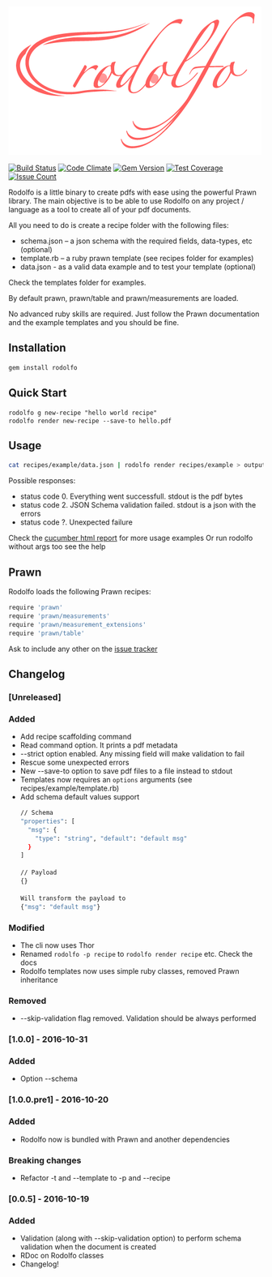 ![Rodolfo Logo](assets/rodolfo-logo.png)

[![Build Status](https://travis-ci.org/initios/rodolfo.svg?branch=master)](https://travis-ci.org/initios/rodolfo)
[![Code Climate](https://codeclimate.com/github/initios/rodolfo/badges/gpa.svg)](https://codeclimate.com/github/initios/rodolfo)
[![Gem Version](https://badge.fury.io/rb/rodolfo.svg)](https://badge.fury.io/rb/Rodolfo)
[![Test Coverage](https://codeclimate.com/github/initios/rodolfo/badges/coverage.svg)](https://codeclimate.com/github/initios/rodolfo/coverage)
[![Issue Count](https://codeclimate.com/github/initios/rodolfo/badges/issue_count.svg)](https://codeclimate.com/github/initios/rodolfo)

Rodolfo is a little binary to create pdfs with ease using the powerful Prawn library.
The main objective is to be able to use Rodolfo on any project / language as a tool
to create all of your pdf documents.

All you need to do is create a recipe folder with the following files:

  - schema.json – a json schema with the required fields, data-types, etc (optional)
  - template.rb – a ruby prawn template (see recipes folder for examples)
  - data.json - as a valid data example and to test your template (optional)

Check the templates folder for examples.

By default prawn, prawn/table and prawn/measurements are loaded.

No advanced ruby skills are required.
Just follow the Prawn documentation and the example templates and you should be fine.

## Installation

```bash
gem install rodolfo
```

## Quick Start

```
rodolfo g new-recipe "hello world recipe"
rodolfo render new-recipe --save-to hello.pdf
```

## Usage

```bash
cat recipes/example/data.json | rodolfo render recipes/example > output.pdf
```

Possible responses:
- status code 0. Everything went successfull. stdout is the pdf bytes
- status code 2. JSON Schema validation failed. stdout is a json with the errors
- status code ?. Unexpected failure

Check the [cucumber html report](https://cdn.rawgit.com/initios/rodolfo/master/docs/features.html) for more usage examples
Or run rodolfo without args too see the help

## Prawn

Rodolfo loads the following Prawn recipes:

```bash
require 'prawn'
require 'prawn/measurements'
require 'prawn/measurement_extensions'
require 'prawn/table'
```

Ask to include any other on the [issue tracker](https://github.com/initios/rodolfo/issues)


## Changelog

### [Unreleased]
### Added
- Add recipe scaffolding command
- Read command option. It prints a pdf metadata
- --strict option enabled. Any missing field will make validation to fail
- Rescue some unexpected errors
- New --save-to option to save pdf files to a file instead to stdout
- Templates now requires an `options` arguments (see recipes/example/template.rb)
- Add schema default values support
  ```bash
  // Schema
  "properties": [
    "msg": {
      "type": "string", "default": "default msg"
    }
  ]

  // Payload
  {}

  Will transform the payload to
  {"msg": "default msg"}
  ```


### Modified
- The cli now uses Thor
- Renamed `rodolfo -p recipe` to `rodolfo render recipe` etc. Check the docs
- Rodolfo templates now uses simple ruby classes, removed Prawn inheritance


### Removed

- --skip-validation flag removed. Validation should be always performed


### [1.0.0] - 2016-10-31
### Added
- Option --schema

### [1.0.0.pre1] - 2016-10-20
### Added
- Rodolfo now is bundled with Prawn and another dependencies

### Breaking changes
- Refactor -t and --template to -p and --recipe

### [0.0.5] - 2016-10-19
### Added
- Validation (along with --skip-validation option) to perform schema validation when the document is created
- RDoc on Rodolfo classes
- Changelog!

